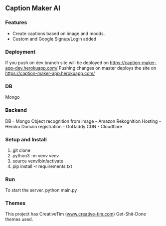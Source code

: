 ## Caption Maker AI


### Features

- Create captions based on image and moods.
- Custom and Google Signup/Login added

### Deployment

If you push on dev branch site will be deployed on https://caption-maker-app-dev.herokuapp.com/
Pushing changes on master deploys the site on https://caption-maker-app.herokuapp.com/

### DB
Mongo

### Backend
DB - Mongo
Object recognition from image - Amazon Rekognition
Hosting - Heroku
Domain registration - GoDaddy
CDN - Cloudflare


### Setup and Install

  1) git clone
  4) python3 -m venv venv
  5) source venv/bin/activate
  6) pip install -r requirements.txt

### Run

To start the server.
python main.py

### Themes

This project has CreativeTim (www.creative-tim.com) Get-Shit-Done themes used.